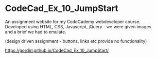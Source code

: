 # CodeCad_Ex_10_JumpStart

An assignment website for my CodeCademy webdeveloper course.
Developed using HTML, CSS, Javascript, jQuery - we were given images and a brief we had to emulate.

(design driven assignment - buttons, links etc provide no functionality)

https://gordirl.github.io/CodeCad_Ex_10_JumpStart/
